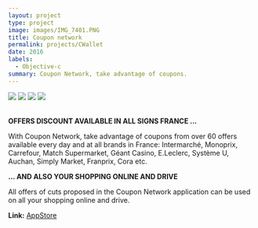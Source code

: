 ```yaml
---
layout: project
type: project
image: images/IMG_7401.PNG
title: Coupon network
permalink: projects/CWallet
date: 2016
labels:
  - Objective-c
summary: Coupon Network, take advantage of coupons.
---
```


<div class="ui small rounded images">
  <img class="ui image" src="../images/IMG_7401.PNG">
  <img class="ui image" src="../images/IMG_7402.PNG">
  <img class="ui image" src="../images/IMG_7403.PNG">
  <img class="ui image" src="../images/IMG_7407.PNG">
</div>

<br/>

**OFFERS DISCOUNT AVAILABLE IN ALL SIGNS FRANCE ...**

With Coupon Network, take advantage of coupons from over 60 offers available every day and at all brands in France: Intermarché, Monoprix, Carrefour, Match Supermarket, Géant Casino, E.Leclerc, Système U, Auchan, Simply Market, Franprix, Cora etc.


**... AND ALSO YOUR SHOPPING ONLINE AND DRIVE**

All offers of cuts proposed in the Coupon Network application can be used on all your shopping online and drive.


<strong>Link:</strong> <a href="https://itunes.apple.com/us/app/coupon-network-bons-reduction/id547548055?mt=8">AppStore</a>
